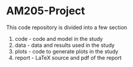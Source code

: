 # AM205-Project
This code repository is divided into a few section

1) code - code and model in the study
2) data - data and results used in the study
3) plots - code to generate plots in the study
4) report - LaTeX source and pdf of the report
